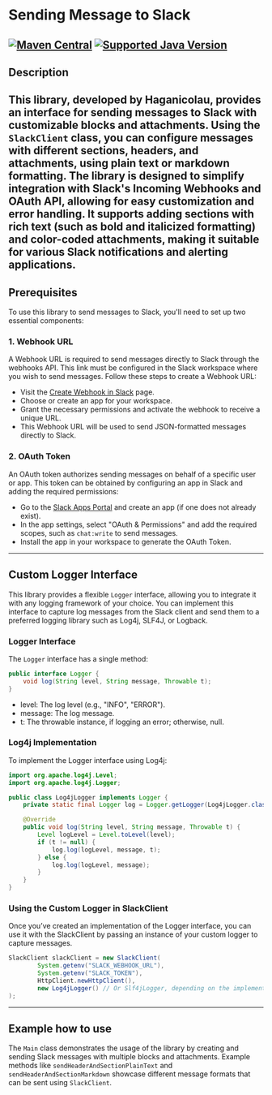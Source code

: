 # Sending Message to Slack

[![Maven Central](https://img.shields.io/maven-central/v/io.hndrs.slack/slack-spring-boot-starter?style=for-the-badge)](https://search.maven.org/artifact/io.hndrs.slack/slack-spring-boot-starter)
[![Supported Java Version](https://img.shields.io/badge/Supported%20Java%20Version-11%2B-informational?style=for-the-badge)]()
---
## Description

This library, developed by Haganicolau, provides an interface for sending messages to Slack with customizable blocks and attachments.
Using the `SlackClient` class, you can configure messages with different sections, headers, and attachments, using plain text or markdown formatting.
The library is designed to simplify integration with Slack's Incoming Webhooks and OAuth API, allowing for easy customization and error handling.
It supports adding sections with rich text (such as bold and italicized formatting) and color-coded attachments, making it suitable for various Slack notifications
and alerting applications.
---
## Prerequisites
To use this library to send messages to Slack, you'll need to set up two essential components:

### 1. Webhook URL
A Webhook URL is required to send messages directly to Slack through the webhooks API. This link must be configured in the Slack workspace where you wish to send messages. Follow these steps to create a Webhook URL:

- Visit the [Create Webhook in Slack](https://api.slack.com/messaging/webhooks#create_a_webhook) page.
- Choose or create an app for your workspace.
- Grant the necessary permissions and activate the webhook to receive a unique URL.
- This Webhook URL will be used to send JSON-formatted messages directly to Slack.

### 2. OAuth Token
An OAuth token authorizes sending messages on behalf of a specific user or app. This token can be obtained by configuring an app in Slack and adding the required permissions:

- Go to the [Slack Apps Portal](https://api.slack.com/apps) and create an app (if one does not already exist).
- In the app settings, select "OAuth & Permissions" and add the required scopes, such as `chat:write` to send messages.
- Install the app in your workspace to generate the OAuth Token.

---

## Custom Logger Interface 

This library provides a flexible `Logger` interface, allowing you to integrate it with any logging framework of your choice. You can implement this interface to capture log messages from the Slack client and send them to a preferred logging library such as Log4j, SLF4J, or Logback.

### Logger Interface

The `Logger` interface has a single method:

```java
public interface Logger {
    void log(String level, String message, Throwable t);
}
```

- level: The log level (e.g., "INFO", "ERROR").
- message: The log message.
- t: The throwable instance, if logging an error; otherwise, null.

### Log4j Implementation
To implement the Logger interface using Log4j:
```java
import org.apache.log4j.Level;
import org.apache.log4j.Logger;

public class Log4jLogger implements Logger {
    private static final Logger log = Logger.getLogger(Log4jLogger.class);

    @Override
    public void log(String level, String message, Throwable t) {
        Level logLevel = Level.toLevel(level);
        if (t != null) {
            log.log(logLevel, message, t);
        } else {
            log.log(logLevel, message);
        }
    }
}
```

### Using the Custom Logger in SlackClient
Once you’ve created an implementation of the Logger interface, you can use it with the SlackClient by passing an instance of your custom logger to capture messages.
```java
SlackClient slackClient = new SlackClient(
        System.getenv("SLACK_WEBHOOK_URL"),
        System.getenv("SLACK_TOKEN"),
        HttpClient.newHttpClient(),
        new Log4jLogger() // Or Slf4jLogger, depending on the implementation you prefer
);
```
---


## Example how to use
The `Main` class demonstrates the usage of the library by creating and sending Slack messages with multiple blocks and attachments.
Example methods like `sendHeaderAndSectionPlainText` and `sendHeaderAndSectionMarkdown` showcase different message formats that can be
sent using `SlackClient`.